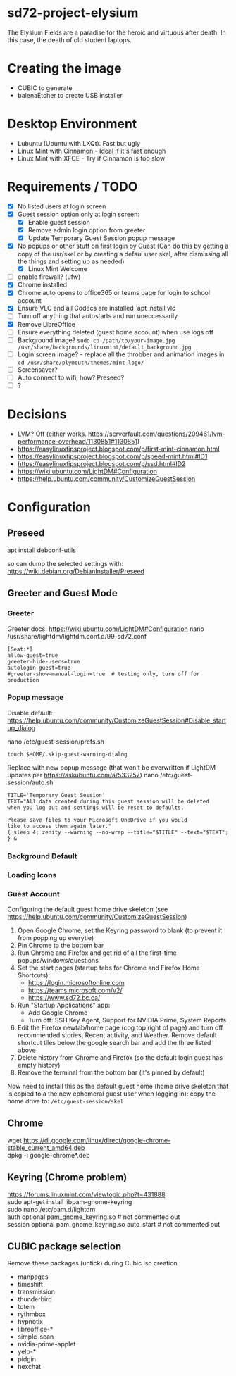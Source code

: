 # sd72-project-elysium
The Elysium Fields are a paradise for the heroic and virtuous after death.  In this case, the death of old student laptops.

# Creating the image
 - CUBIC to generate
 - balenaEtcher to create USB installer

# Desktop Environment
- Lubuntu (Ubuntu with LXQt).  Fast but ugly
- Linux Mint with Cinnamon - Ideal if it's fast enough
- Linux Mint with XFCE - Try if Cinnamon is too slow

# Requirements / TODO
  - [x] No listed users at login screen
  - [x] Guest session option only at login screen:
      - [x] Enable guest session
      - [x] Remove admin login option from greeter
      - [x] Update Temporary Guest Session popup message
  - [x]  No popups or other stuff on first login by Guest (Can do this by getting a copy of the usr/skel or by creating a defaul user skel, after dismissing all the things and setting up as needed)
      - [x] Linux Mint Welcome
  - [ ] enable firewall? (ufw)  
  - [x] Chrome installed
  - [x] Chrome auto opens to office365 or teams page for login to school account
  - [x] Ensure VLC and all Codecs are installed `apt install vlc
  - [ ] Turn off anything that autostarts and run uneccessarily
  - [x] Remove LibreOffice
  - [ ] Ensure everything deleted (guest home account) when use logs off
  - [ ] Background image? `sudo cp /path/to/your-image.jpg /usr/share/backgrounds/linuxmint/default_background.jpg`
  - [ ] Login screen image? - replace all the throbber and animation images in `cd /usr/share/plymouth/themes/mint-logo/`
  - [ ] Screensaver?
  - [ ] Auto connect to wifi, how? Preseed?
  - [ ]  ? 

# Decisions

 - LVM? Off (either works.  https://serverfault.com/questions/209461/lvm-performance-overhead/1130851#1130851)
 - https://easylinuxtipsproject.blogspot.com/p/first-mint-cinnamon.html
 - https://easylinuxtipsproject.blogspot.com/p/speed-mint.html#ID1
 - https://easylinuxtipsproject.blogspot.com/p/ssd.html#ID2
 - https://wiki.ubuntu.com/LightDM#Configuration
 - https://help.ubuntu.com/community/CustomizeGuestSession

# Configuration

## Preseed
apt install debconf-utils

so can dump the selected settings with:  
https://wiki.debian.org/DebianInstaller/Preseed


## Greeter and Guest Mode

### Greeter
Greeter docs: https://wiki.ubuntu.com/LightDM#Configuration
nano /usr/share/lightdm/lightdm.conf.d/99-sd72.conf
```
[Seat:*]
allow-guest=true  
greeter-hide-users=true
autologin-guest=true
#greeter-show-manual-login=true  # testing only, turn off for production  
```

### Popup message
Disable default: https://help.ubuntu.com/community/CustomizeGuestSession#Disable_startup_dialog

nano /etc/guest-session/prefs.sh
```
touch $HOME/.skip-guest-warning-dialog
```

Replace with new popup message (that won't be overwritten if LightDM updates per https://askubuntu.com/a/533257)
nano /etc/guest-session/auto.sh
```
TITLE='Temporary Guest Session'
TEXT="All data created during this guest session will be deleted
when you log out and settings will be reset to defaults.

Please save files to your Microsoft OneDrive if you would
like to access them again later."
{ sleep 4; zenity --warning --no-wrap --title="$TITLE" --text="$TEXT"; } &
```

### Background Default


### Loading Icons


### Guest Account



Configuring the default guest home drive skeleton (see https://help.ubuntu.com/community/CustomizeGuestSession)
1. Open Google Chrome, set the Keyring password to blank (to prevent it from popping up everytie)
2. Pin Chrome to the bottom bar
3. Run Chrome and Firefox and get rid of all the first-time popups/windows/questions
4. Set the start pages (startup tabs for Chrome and Firefox Home Shortcuts):
   - https://login.microsoftonline.com
   - https://teams.microsoft.com/v2/
   - https://www.sd72.bc.ca/ 
5. Run "Startup Applications" app:
   - Add Google Chrome
   - Turn off: SSH Key Agent, Support for NVIDIA Prime, System Reports
7. Edit the Firefox newtab/home page (cog top right of page) and turn off recommended stories, Recent activity, and Weather.  Remove default shortcut tiles below the google search bar and add the three listed above
8. Delete history from Chrome and Firefox (so the default login guest has empty history)
9. Remove the terminal from the bottom bar (it's pinned by default)

Now need to install this as the default guest home (home drive skeleton that is copied to a the new ephemeral guest user when logging in):
copy the home drive to: `/etc/guest-session/skel`

## Chrome
wget https://dl.google.com/linux/direct/google-chrome-stable_current_amd64.deb  
dpkg -i google-chrome*.deb  

## Keyring (Chrome problem)
https://forums.linuxmint.com/viewtopic.php?t=431888  
sudo apt-get install libpam-gnome-keyring  
sudo nano /etc/pam.d/lightdm  
auth optional pam_gnome_keyring.so  # not commented out  
session optional pam_gnome_keyring.so auto_start  # not commented out  

## CUBIC package selection
Remove these packages (untick) during Cubic iso creation

 - manpages
 - timeshift
 - transmission
 - thunderbird
 - totem
 - rythmbox
 - hypnotix
 - libreoffice-*
 - simple-scan
 - nvidia-prime-applet
 - yelp-*
 - pidgin
 - hexchat


